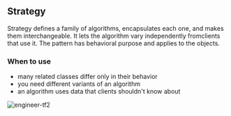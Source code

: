 ## Strategy

Strategy defines a family of algorithms, encapsulates each one, and makes them 
interchangeable. It lets the algorithm vary independently fromclients that use it. 
The pattern has behavioral purpose and applies to the objects.

### When to use

* many related classes differ only in their behavior
* you need different variants of an algorithm
* an algorithm uses data that clients shouldn't know about

![engineer-tf2](https://github.com/AlanOleg/TIMP-RK2/assets/57073942/1ff67e33-b9c3-437c-9f7c-faa663edf156)
